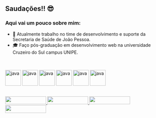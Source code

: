 ## Saudações!! 😎

### Aqui vai um pouco sobre mim:


- 💼 Atualmente trabalho no time de desenvolvimento e suporte da Secretaria de Saúde de João Pessoa.
- 🎓 Faço pós-graduação em desenvolvimento web na universidade Cruzeiro do Sul campus UNIPE.
<br>



<div style="display: inline_block"><br>
  <img align="center" alt="java" height="50" width="50" src="https://cdn.jsdelivr.net/gh/devicons/devicon/icons/javascript/javascript-original.svg" />
  <img align="center" alt="java" height="50" width="50" src="https://cdn.jsdelivr.net/gh/devicons/devicon/icons/java/java-original.svg" />
  <img align="center" alt="java" height="50" width="50" src="https://cdn.jsdelivr.net/gh/devicons/devicon/icons/spring/spring-original-wordmark.svg" />
  <img align="center" alt="java" height="50" width="50" src="https://cdn.jsdelivr.net/gh/devicons/devicon/icons/mysql/mysql-original.svg" />
  <img align="center" alt="java" height="50" width="50" src="https://cdn.jsdelivr.net/gh/devicons/devicon/icons/postgresql/postgresql-plain.svg" />
  <img align="center" alt="java" height="50" width="50" src="https://cdn.jsdelivr.net/gh/devicons/devicon/icons/linux/linux-original.svg" />
</div>
<br>
<div style="display: inline_block" align-"center"><br>
  <a href="https://www.linkedin.com/in/jrlino/" target="_blank"><img height="25" width="130" src="https://img.shields.io/badge/LinkedIn-0077B5?style=for-the-badge&   logo=linkedin&logoColor=white">
   <a href="https://pt.stackoverflow.com/users/224830/adailton-junior" target="_blank"> <img height="25" width="130" src="https://aleen42.github.io/badges/src/stackoverflow.svg">
 <a href="mailto:jrlino@protonmail.com"><img height="25" width="130" src="https://img.shields.io/badge/ProtonMail-8B89CC?style=for-the-badge&logo=protonmail&logoColor=white">
   <a href="Adailton Junior#7487"><img height="25" width="130" src="https://img.shields.io/badge/Discord-7289DA?style=for-the-badge&logo=discord&logoColor=white">
</div>





